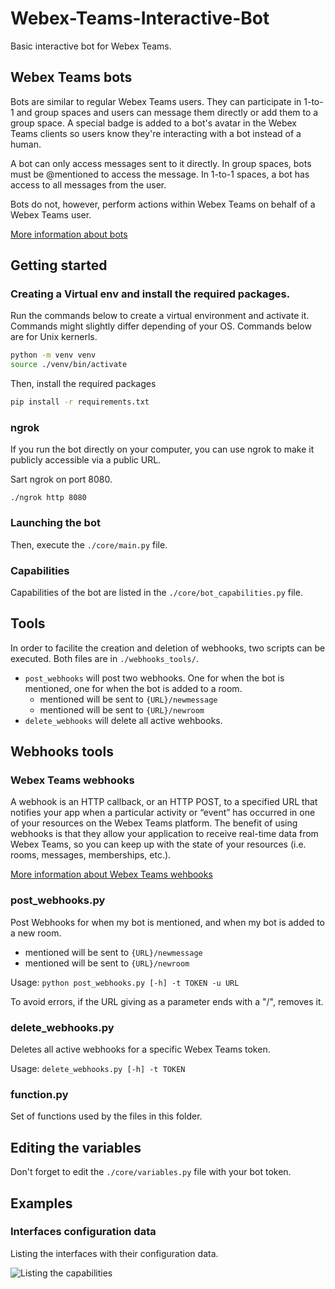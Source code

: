 # Webex-Teams-Interactive-Bot
Basic interactive bot for Webex Teams.

## Webex Teams bots

Bots are similar to regular Webex Teams users. They can participate in 1-to-1 and group spaces and users can message them directly or add them to a group space. A special badge is added to a bot's avatar in the Webex Teams clients so users know they're interacting with a bot instead of a human.

A bot can only access messages sent to it directly. In group spaces, bots must be @mentioned to access the message. In 1-to-1 spaces, a bot has access to all messages from the user.

Bots do not, however, perform actions within Webex Teams on behalf of a Webex Teams user.

[More information about bots](https://developer.webex.com/docs/bots)

## Getting started

### Creating a Virtual env and install the required packages.
Run the commands below to create a virtual environment and activate it. Commands might slightly differ depending of your OS. Commands below are for Unix kernerls.
```bash
python -m venv venv
source ./venv/bin/activate
```
Then, install the required packages
```bash
pip install -r requirements.txt
```

### ngrok
If you run the bot directly on your computer, you can use ngrok to make it publicly accessible via a public URL.

Sart ngrok on port 8080. 

```./ngrok http 8080```

### Launching the bot
Then, execute the `./core/main.py` file.

### Capabilities

Capabilities of the bot are listed in the `./core/bot_capabilities.py` file.

## Tools
In order to facilite the creation and deletion of webhooks, two scripts can be executed. Both files are in `./webhooks_tools/`.
* `post_webhooks` will post two webhooks. One for when the bot is mentioned, one for when the bot is added to a room.
    * mentioned will be sent to `{URL}/newmessage`
    * mentioned will be sent to `{URL}/newroom`
* `delete_webhooks` will delete all active wehbooks.

## Webhooks tools

### Webex Teams webhooks

A webhook is an HTTP callback, or an HTTP POST, to a specified URL that notifies your app when a particular activity or “event” has occurred in one of your resources on the Webex Teams platform. The benefit of using webhooks is that they allow your application to receive real-time data from Webex Teams, so you can keep up with the state of your resources (i.e. rooms, messages, memberships, etc.).

[More information about Webex Teams wehbooks](https://developer.webex.com/docs/api/guides/webhooks)

### post_webhooks.py
Post Webhooks for when my bot is mentioned, and when my bot is added to a new room.
* mentioned will be sent to `{URL}/newmessage`
* mentioned will be sent to `{URL}/newroom`

Usage: `python post_webhooks.py [-h] -t TOKEN -u URL`

To avoid errors, if the URL giving as a parameter ends with a "/", removes it.

### delete_webhooks.py
Deletes all active webhooks for a specific Webex Teams token.

Usage: `delete_webhooks.py [-h] -t TOKEN`

### function.py
Set of functions used by the files in this folder.

## Editing the variables
Don't forget to edit the `./core/variables.py` file with your bot token.

## Examples

### Interfaces configuration data

Listing the interfaces with their configuration data.

![Listing the capabilities](https://i.imgur.com/G7wlb1ql.png)
